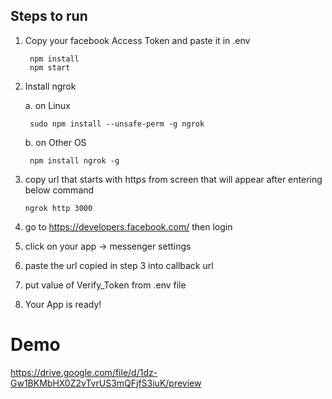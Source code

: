 ## Steps to run

1. Copy your facebook Access Token and paste it in .env 

        npm install
        npm start

2. Install ngrok 
    
    a. on Linux

        sudo npm install --unsafe-perm -g ngrok
    b. on Other OS

        npm install ngrok -g
    
3.  copy url that starts with https from screen that will appear after entering below command

        ngrok http 3000


4. go to https://developers.facebook.com/ then login

5. click on your app -> messenger settings

6. paste the url copied in step 3 into callback url 

7. put value of Verify_Token from .env file

8. Your App is ready!



# Demo

 https://drive.google.com/file/d/1dz-Gw1BKMbHX0Z2vTvrUS3mQFjfS3iuK/preview




